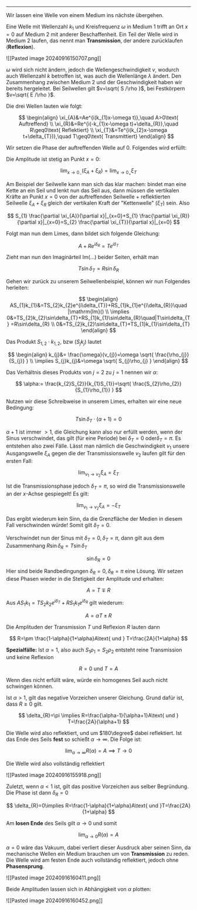 ***

Wir lassen eine Welle von einem Medium ins nächste übergehen.

Eine Welle mit Wellenzahl $k_{1}$ und Kreisfrequenz $\omega$ in Medium 1 trifft an Ort $x=0$ auf Medium 2 mit anderer Beschaffenheit. Ein Teil der Welle wird in Medium 2 laufen, das nennt man **Transmission**, der andere zurücklaufen (**Reflexion**).

![[Pasted image 20240916150707.png]]

$\omega$ wird sich nicht ändern, jedoch die Wellengeschwindigkeit $v$, wodurch auch Wellenzahl $k$ betroffen ist, was auch die Wellenlänge $\lambda$ ändert. Den Zusammenhang zwischen Medium 2 und der Geschwindigkeit haben wir bereits hergeleitet. Bei Seilwellen gilt $v=\sqrt{ S /\rho }$, bei Festkörpern $v=\sqrt{ E /\rho }$.

Die drei Wellen lauten wie folgt:

$$
\begin{align}
\xi_{A}&=Ae^{i(k_{1}x-\omega t)},\quad A>0\text{ Auftreffend} \\
\xi_{R}&=Re^{i(-k_{1}x-\omega t)+\delta_{R}},\quad R\geq0\text{ Reflektiert} \\
\xi_{T}&=Te^{i(k_{2}x-\omega t+\delta_{T})},\quad T\geq0\text{ Transmittiert}
\end{align}
$$

Wir setzen die Phase der auftreffenden Welle auf $0$. Folgendes wird erfüllt:

Die Amplitude ist stetig an Punkt $x=0$:

$$
\lim_{ x \to 0_{-} }(\xi_{A}+\xi_{R})=\lim_{ x \to 0_{+} }\xi_{T}  
$$

Am Beispiel der Seilwelle kann man sich das klar machen: bindet man eine Kette an ein Seil und lenkt nun das Seil aus, dann müssen die vertikalen Kräfte an Punkt $x=0$ von der auftreffenden Seilwelle + reflektierten Seilwelle $\xi_{A}+\xi_{R}$ gleich der vertikalen Kraft der "Kettenwelle" ($\xi_{T}$) sein. Also

$$
S_{1} \frac{\partial \xi_{A}}{\partial x}|_{x=0}+S_{1} \frac{\partial \xi_{R}}{\partial x}|_{x=0}=S_{2} \frac{\partial \xi_{T}}{\partial x}|_{x=0}
$$

Folgt man nun dem Limes, dann bildet sich folgende Gleichung:

$$
A+R e^{i\delta_{R}}=Te^{i\delta_{T}}
$$

Zieht man nun den Imaginärteil $\mathrm{Im}(\dots)$ beider Seiten, erhält man

$$
T\sin\delta_{T}=R\sin\delta_{R}
$$

Gehen wir zurück zu unserem Seilwellenbeispiel, können wir nun Folgendes herleiten:

$$
\begin{align}
AS_{1}k_{1}&=TS_{2}k_{2}e^{i\delta_{T}}+RS_{1}k_{1}e^{i\delta_{R}}\quad |\mathrm{Im}() \\
\implies 0&=TS_{2}k_{2}\sin\delta_{T}+RS_{1}k_{1}\sin\delta_{R}\quad|T\sin\delta_{T} =R\sin\delta_{R} \\
0&=TS_{2}k_{2}\sin\delta_{T}+TS_{1}k_{1}\sin\delta_{T}
\end{align}
$$

Das Produkt $S_{1,2}\cdot k_{1,2}$, bzw ($S_{j}k_{j}$) lautet

$$
\begin{align}
k_{j}&= \frac{\omega}{v_{j}}=\omega \sqrt{ \frac{\rho_{j}}{S_{j}} } \\
\implies S_{j}k_{j}&=\omega \sqrt{ S_{j}\rho_{j} }
\end{align}
$$

Das Verhältnis dieses Produkts von $j=2$ zu $j=1$ nennen wir $\alpha$:

$$
\alpha:= \frac{k_{2}S_{2}}{k_{1}S_{1}}=\sqrt{ \frac{S_{2}\rho_{2}}{S_{1}\rho_{1}} }
$$

Nutzen wir diese Schreibweise in unserem Limes, erhalten wir eine neue Bedingung:

$$
T\sin\delta_{T}\cdot(\alpha+1)=0
$$

$\alpha+1$ ist immer $>1$, die Gleichung kann also nur erfüllt werden, wenn der Sinus verschwindet, das gilt (für eine Periode) bei $\delta_{T}=0\text{ oder} \delta_{T}=\pi$. Es entstehen also zwei Fälle. Lässt man nämlich die Geschwindigkeit $v_{1}$ unsere Ausgangswelle $\xi_{A}$ gegen die der Transmissionswelle $v_{2}$ laufen gilt für den ersten Fall:

$$
\lim_{ v_{1} \to v_{2} }\xi_{A}=\xi_{T} 
$$

Ist die Transmissionsphase jedoch $\delta_{T}=\pi$, so wird die Transmissionswelle an der $x$-Achse gespiegelt! Es gilt:

$$
\lim_{ v_{1} \to v_{2} } \xi_{A}=-\xi_{T}
$$

Das ergibt wiederum kein Sinn, da die Grenzfläche der Medien in diesem Fall verschwinden würde! Somit gilt $\delta_{T}=0$.

Verschwindet nun der Sinus mit $\delta_{T}=0,\delta_{T}=  \pi$, dann gilt aus dem Zusammenhang $R\sin\delta_{R}=T\sin \delta_{T}$

$$
\sin \delta_{R}=0
$$

Hier sind beide Randbedingungen $\delta_{R}=0,\delta_{R}=\pi$ eine Lösung. Wir setzen diese Phasen wieder in die Stetigkeit der Amplitude und erhalten:

$$
A=T\mp R
$$

Aus $AS_{1}k_{1}=TS_{2}k_{2}e^{i\delta_{T}}+RS_{1}k_{1}e^{i\delta_{R}}$ gilt wiederum:

$$
A=\alpha T\pm R
$$

Die Amplituden der Transmission $T$ und Reflexion $R$ lauten dann

$$
R=\pm \frac{1-\alpha}{1+\alpha}A\text{ und } T=\frac{2A}{1+\alpha}
$$

**Spezialfälle:**
Ist $\alpha=1$, also auch $S_{1}\rho_{1}=S_{2}\rho_{2}$ entsteht reine Transmission und keine Reflexion

$$
R=0 \text{ und }  T=A
$$

Wenn dies nicht erfüllt wäre, würde ein homogenes Seil auch nicht schwingen können.

Ist $\alpha>1$, gilt das negative Vorzeichen unserer Gleichung. Grund dafür ist, dass $R\geq0$ gilt.

$$
\delta_{R}=\pi \implies R=\frac{\alpha-1}{\alpha+1}A\text{ und } T=\frac{2A}{\alpha+1}
$$

Die Welle wird also reflektiert, und um $180\degree$ dabei reflektiert. Ist das Ende des Seils **fest** so schießt $\alpha\to \infty$. Die Folge ist:

$$
\lim_{ \alpha \to \infty }R(\alpha)=A \implies T\to 0 
$$

Die Welle wird also vollständig reflektiert

![[Pasted image 20240916155918.png]]

Zuletzt, wenn $\alpha<1$ ist, gilt das positive Vorzeichen aus selber Begründung. Die Phase ist dann $\delta_{R}=0$

$$
\delta_{R}=0\implies R=\frac{1-\alpha}{1+\alpha}A\text{ und }T=\frac{2A}{1+\alpha}
$$

Am **losen Ende** des Seils gilt $\alpha\to 0$ und somit

$$
\lim_{ \alpha \to 0 }R(\alpha)=A 
$$

$\alpha=0$ wäre das Vakuum, dabei verliert dieser Ausdruck aber seinen Sinn, da mechanische Wellen ein Medium brauchen um von **Transmission** zu reden. Die Welle wird am festen Ende auch vollständig reflektiert, jedoch ohne **Phasensprung**.

![[Pasted image 20240916160411.png]]

Beide Amplituden lassen sich in Abhängigkeit von $\alpha$ plotten:

![[Pasted image 20240916160452.png]]

